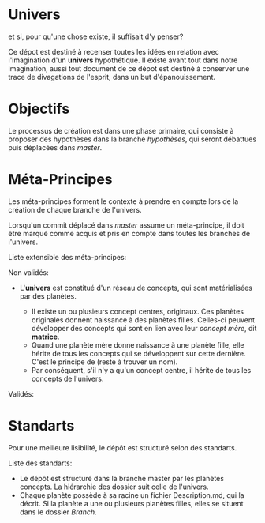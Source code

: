 # Univers
et si, pour qu'une chose existe, il suffisait d'y penser?

Ce dépot est destiné à recenser toutes les idées en relation avec l'imagination d'un __univers__ hypothétique. Il existe avant tout dans notre imagination, aussi tout document de ce dépot est destiné à conserver une trace de divagations de l'esprit, dans un but d'épanouissement.

Objectifs
=========
Le processus de création est dans une phase primaire, qui consiste à proposer des hypothèses dans la branche *hypothèses*, qui seront débattues puis déplacées dans *master*.

Méta-Principes
=============
Les méta-principes forment le contexte à prendre en compte lors de la création de chaque branche de l'univers.

Lorsqu'un commit déplacé dans *master* assume un méta-principe, il doit être marqué comme acquis et pris en compte dans toutes les branches de l'univers.

Liste extensible des méta-principes:

Non validés:
- L'__univers__ est constitué d'un réseau de concepts, qui sont matérialisées par des planètes.
     
    - Il existe un ou plusieurs concept centres, originaux. Ces planètes originales donnent naissance à des planètes filles. Celles-ci peuvent développer des concepts qui sont en lien avec leur *concept mère*, dit **matrice**.
    - Quand une planète mère donne naissance à une planète fille, elle hérite de tous les concepts qui se développent sur cette dernière. C'est le principe de (reste à trouver un nom).
    - Par conséquent, s'il n'y a qu'un concept centre, il hérite de tous les concepts de l'univers.

Validés:

Standarts
===

Pour une meilleure lisibilité, le dépôt est structuré selon des standarts.

Liste des standarts:

- Le dépôt est structuré dans la branche master par les planètes concepts. La hiérarchie des dossier suit celle de l'univers.
- Chaque planète possède à sa racine un fichier <nolink>Description.md</nolink>, qui la décrit. Si la planète a une ou plusieurs planètes filles, elles se situent dans le dossier *Branch*.